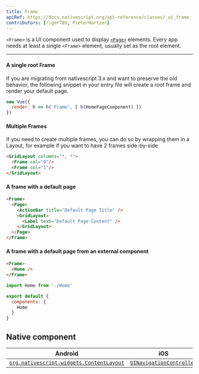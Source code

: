 ```yaml
---
title: Frame
apiRef: https://docs.nativescript.org/api-reference/classes/_ui_frame_.frame
contributors: [rigor789, PieterHartzer]
---
```


`<Frame>` is a UI component used to display [`<Page>`](/en/docs/elements/components/page) elements. Every app needs at least a single `<Frame>`  element, usually set as the root element. 

---

#### A single root Frame

If you are migrating from nativescript 3.x and want to preserve the old behavior, the following snippet in your entry file will create a root frame and render your default page.

```js
new Vue({
  render: h => h('Frame', [ h(HomePageComponent) ])
})
```

#### Multiple Frames

If you need to create multiple frames, you can do so by wrapping them in a Layout, for example if you want to have 2 frames side-by-side

```html
<GridLayout columns="*, *">
  <Frame col="0"/>
  <Frame col="1"/>
</GridLayout>
```

#### A frame with a default page

```html
<Frame>
  <Page>
    <ActionBar title="Default Page Title" />
    <GridLayout>
      <Label text="Default Page Content" />
    </GridLayout>
  </Page>
</Frame>
```

#### A frame with a default page from an external component

```html
<Frame>
  <Home />
</Frame>
```

```js
import Home from './Home'

export default {
  components: {
    Home
  }
}
```

## Native component

| Android | iOS |
|---------|-----|
| [`org.nativescript.widgets.ContentLayout`](https://github.com/NativeScript/tns-core-modules-widgets/blob/master/android/widgets/src/main/java/org/nativescript/widgets/ContentLayout.java) | [`UINavigationController`](https://developer.apple.com/documentation/uikit/uinavigationcontroller)
